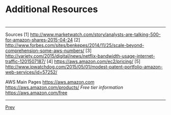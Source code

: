 # Additional Resources
# 
***
Sources
[1] http://www.marketwatch.com/story/analysts-are-talking-500-for-amazon-shares-2015-04-24
[2] http://www.forbes.com/sites/benkepes/2014/11/25/scale-beyond-comprehension-some-aws-numbers/
[3] http://variety.com/2015/digital/news/netflix-bandwidth-usage-internet-traffic-1201507187/
[4] https://aws.amazon.com/ec2/pricing/
[5] http://www.ipwatchdog.com/2015/05/01/modest-patent-portfolio-amazon-web-services/id=57252/

AWS Main Pages
https://aws.amazon.com
https://aws.amazon.com/products/
_Free tier information_
https://aws.amazon.com/free

***
[Prev](https://github.com/AustinCerny/CSCI582_Presentation4/blob/master/slide20.md)

